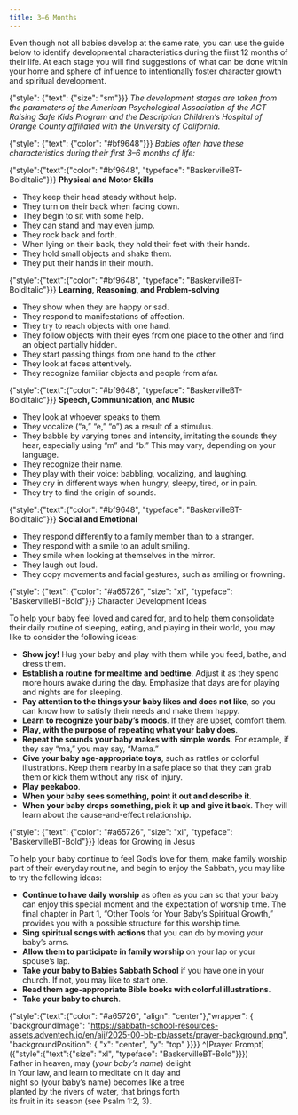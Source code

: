 ```yaml
---
title: 3–6 Months
---
```


Even though not all babies develop at the same rate, you can use the guide below to identify developmental characteristics during the first 12 months of their life. At each stage you will find suggestions of what can be done within your home and sphere of influence to intentionally foster character growth and spiritual development.

{"style": {"text": {"size": "sm"}}}
_The development stages are taken from the parameters of the American Psychological Association of the ACT Raising Safe Kids Program and the Description Children’s Hospital of Orange County affiliated with the University of California._

{"style": {"text": {"color": "#bf9648"}}}
_Babies often have these characteristics during their first 3–6 months of life:_

{"style":{"text":{"color": "#bf9648", "typeface": "BaskervilleBT-BoldItalic"}}}
**Physical and Motor Skills**

+ They keep their head steady without help.
+ They turn on their back when facing down.
+ They begin to sit with some help.
+ They can stand and may even jump.
+ They rock back and forth.
+ When lying on their back, they hold their feet with their hands.
+ They hold small objects and shake them.
+ They put their hands in their mouth.

{"style":{"text":{"color": "#bf9648", "typeface": "BaskervilleBT-BoldItalic"}}}
**Learning, Reasoning, and Problem-solving**

+ They show when they are happy or sad.
+ They respond to manifestations of affection.
+ They try to reach objects with one hand.
+ They follow objects with their eyes from one place to the other and find an object partially hidden.
+ They start passing things from one hand to the other.
+ They look at faces attentively.
+ They recognize familiar objects and people from afar.

{"style":{"text":{"color": "#bf9648", "typeface": "BaskervilleBT-BoldItalic"}}}
**Speech, Communication, and Music**

+ They look at whoever speaks to them.
+ They vocalize (“a,” “e,” “o”) as a result of a stimulus.
+ They babble by varying tones and intensity, imitating the sounds they hear, especially using “m” and “b.” This may vary, depending on your language.
+ They recognize their name.
+ They play with their voice: babbling, vocalizing, and laughing.
+ They cry in different ways when hungry, sleepy, tired, or in pain.
+ They try to find the origin of sounds.

{"style":{"text":{"color": "#bf9648", "typeface": "BaskervilleBT-BoldItalic"}}}
**Social and Emotional**

+ They respond differently to a family member than to a stranger.
+ They respond with a smile to an adult smiling.
+ They smile when looking at themselves in the mirror.
+ They laugh out loud.
+ They copy movements and facial gestures, such as smiling or frowning.

{"style": {"text": {"color": "#a65726", "size": "xl", "typeface": "BaskervilleBT-Bold"}}}
Character Development Ideas

To help your baby feel loved and cared for, and to help them consolidate their daily routine of sleeping, eating, and playing in their world, you may like to consider the following ideas:

+ **Show joy!** Hug your baby and play with them while you feed, bathe, and dress them.
+ **Establish a routine for mealtime and bedtime**. Adjust it as they spend more hours awake during the day. Emphasize that days are for playing and nights are for sleeping.
+ **Pay attention to the things your baby likes and does not like**, so you can know how to satisfy their needs and make them happy.
+ **Learn to recognize your baby’s moods**. If they are upset, comfort them.
+ **Play, with the purpose of repeating what your baby does**.
+ **Repeat the sounds your baby makes with simple words**. For example, if they say “ma,” you may say, “Mama.”
+ **Give your baby age-appropriate toys**, such as rattles or colorful illustrations. Keep them nearby in a safe place so that they can grab them or kick them without any risk of injury.
+ **Play peekaboo**.
+ **When your baby sees something, point it out and describe it**.
+ **When your baby drops something, pick it up and give it back**. They will learn about the cause-and-effect relationship.

{"style": {"text": {"color": "#a65726", "size": "xl", "typeface": "BaskervilleBT-Bold"}}}
Ideas for Growing in Jesus

To help your baby continue to feel God’s love for them, make family worship part of their everyday routine, and begin to enjoy the Sabbath, you may like to try the following ideas:

+ **Continue to have daily worship** as often as you can so that your baby can enjoy this special moment and the expectation of worship time. The final chapter in Part 1, “Other Tools for Your Baby’s Spiritual Growth,” provides you with a possible structure for this worship time.
+ **Sing spiritual songs with actions** that you can do by moving your baby’s arms.
+ **Allow them to participate in family worship** on your lap or your spouse’s lap.
+ **Take your baby to Babies Sabbath School** if you have one in your church. If not, you may like to start one.
+ **Read them age-appropriate Bible books with colorful illustrations**.
+ **Take your baby to church**.

{"style":{"text":{"color": "#a65726", "align": "center"},"wrapper": { "backgroundImage": "https://sabbath-school-resources-assets.adventech.io/en/aij/2025-00-bb-pb/assets/prayer-background.png", "backgroundPosition": { "x": "center", "y": "top" }}}}
^[Prayer Prompt]({"style":{"text":{"size": "xl", "typeface": "BaskervilleBT-Bold"}}})\
Father in heaven, may (_your baby’s name_) delight\
in Your law, and learn to meditate on it day and\
night so (your baby’s name) becomes like a tree\
planted by the rivers of water, that brings forth\
its fruit in its season (see Psalm 1:2, 3).